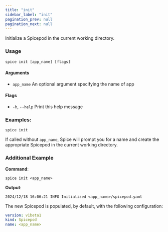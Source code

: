 ```yaml
---
title: "init"
sidebar_label: "init"
pagination_prev: null
pagination_next: null
---
```


Initialize a Spicepod in the current working directory.

### Usage

```shell
spice init [app_name] [flags]
```

#### Arguments

- `app_name` An optional argument specifying the name of app

#### Flags

- `-h`, `--help` Print this help message

### Examples:

```shell
spice init
```

If called without `app_name`, Spice will prompt you for a name and create the appropriate Spicepod in the current working directory.

### Additional Example

**Command**:

```shell
spice init <app_name>
```

**Output**:

```
2024/12/18 16:06:21 INFO Initialized <app_name>/spicepod.yaml
```

The new Spicepod is populated, by default, with the following configuration:

```yaml
version: v1beta1
kind: Spicepod
name: <app_name>
```
